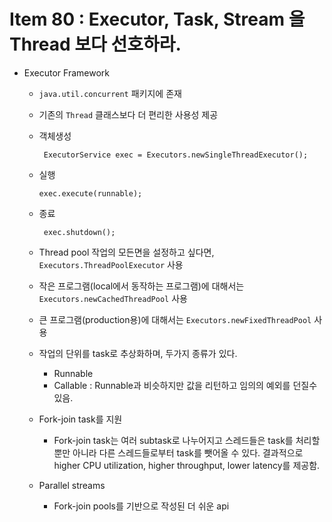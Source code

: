 # Item 80 : Executor, Task, Stream 을 Thread 보다 선호하라.

- Executor Framework

  - ```java.util.concurrent``` 패키지에 존재	

  - 기존의 ```Thread``` 클래스보다 더 편리한 사용성 제공

  - 객체생성

    ``` ExecutorService exec = Executors.newSingleThreadExecutor();```

  - 실행

    ``` exec.execute(runnable); ```

  - 종료

    ``` exec.shutdown();```

  - Thread pool 작업의 모든면을 설정하고 싶다면, ```Executors.ThreadPoolExecutor``` 사용

  - 작은 프로그램(local에서 동작하는 프로그램)에 대해서는 ```Executors.newCachedThreadPool``` 사용

  - 큰 프로그램(production용)에 대해서는 ```Executors.newFixedThreadPool``` 사용

  - 작업의 단위를 task로 추상화하며, 두가지 종류가 있다.

    - Runnable
    - Callable : Runnable과 비슷하지만 값을 리턴하고 임의의 예외를 던질수 있음.

  - Fork-join task를 지원

    - Fork-join task는 여러 subtask로 나누어지고 스레드들은 task를 처리할 뿐만 아니라 다른 스레드들로부터 task를 뺏어올 수 있다. 결과적으로 higher CPU utilization, higher throughput, lower latency를 제공함.

  - Parallel streams

    - Fork-join pools를 기반으로 작성된 더 쉬운 api


